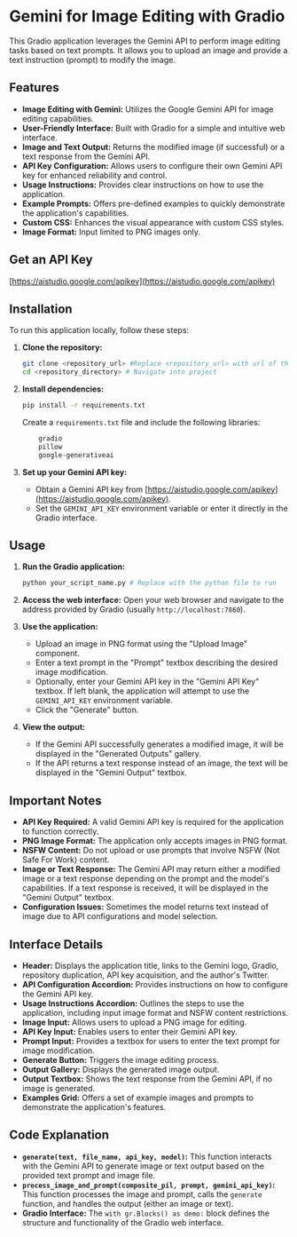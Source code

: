 # Gemini for Image Editing with Gradio

This Gradio application leverages the Gemini API to perform image editing tasks based on text prompts.  It allows you to upload an image and provide a text instruction (prompt) to modify the image.

## Features

*   **Image Editing with Gemini:** Utilizes the Google Gemini API for image editing capabilities.
*   **User-Friendly Interface:**  Built with Gradio for a simple and intuitive web interface.
*   **Image and Text Output:**  Returns the modified image (if successful) or a text response from the Gemini API.
*   **API Key Configuration:** Allows users to configure their own Gemini API key for enhanced reliability and control.
*   **Usage Instructions:** Provides clear instructions on how to use the application.
*   **Example Prompts:** Offers pre-defined examples to quickly demonstrate the application's capabilities.
*   **Custom CSS:** Enhances the visual appearance with custom CSS styles.
*   **Image Format:** Input limited to PNG images only.



## Get an API Key

[https://aistudio.google.com/apikey](https://aistudio.google.com/apikey)

## Installation

To run this application locally, follow these steps:

1.  **Clone the repository:**

    ```bash
    git clone <repository_url> #Replace <repository_url> with url of the repo
    cd <repository_directory> # Navigate into project
    ```

2.  **Install dependencies:**

    ```bash
    pip install -r requirements.txt
    ```
    Create a `requirements.txt` file and include the following libraries:
    ```txt
        gradio
        pillow
        google-generativeai
    ```

3.  **Set up your Gemini API key:**

    *   Obtain a Gemini API key from [https://aistudio.google.com/apikey](https://aistudio.google.com/apikey).
    *   Set the `GEMINI_API_KEY` environment variable or enter it directly in the Gradio interface.

## Usage

1.  **Run the Gradio application:**

    ```bash
    python your_script_name.py # Replace with the python file to run
    ```

2.  **Access the web interface:**
    Open your web browser and navigate to the address provided by Gradio (usually `http://localhost:7860`).

3.  **Use the application:**

    *   Upload an image in PNG format using the "Upload Image" component.
    *   Enter a text prompt in the "Prompt" textbox describing the desired image modification.
    *   Optionally, enter your Gemini API key in the "Gemini API Key" textbox. If left blank, the application will attempt to use the `GEMINI_API_KEY` environment variable.
    *   Click the "Generate" button.

4.  **View the output:**

    *   If the Gemini API successfully generates a modified image, it will be displayed in the "Generated Outputs" gallery.
    *   If the API returns a text response instead of an image, the text will be displayed in the "Gemini Output" textbox.

## Important Notes

*   **API Key Required:**  A valid Gemini API key is required for the application to function correctly.
*   **PNG Image Format:** The application only accepts images in PNG format.
*   **NSFW Content:**  Do not upload or use prompts that involve NSFW (Not Safe For Work) content.
*   **Image or Text Response:** The Gemini API may return either a modified image or a text response depending on the prompt and the model's capabilities. If a text response is received, it will be displayed in the "Gemini Output" textbox.
*   **Configuration Issues:** Sometimes the model returns text instead of image due to API configurations and model selection.

## Interface Details

*   **Header:**  Displays the application title, links to the Gemini logo, Gradio, repository duplication, API key acquisition, and the author's Twitter.
*   **API Configuration Accordion:** Provides instructions on how to configure the Gemini API key.
*   **Usage Instructions Accordion:**  Outlines the steps to use the application, including input image format and NSFW content restrictions.
*   **Image Input:**  Allows users to upload a PNG image for editing.
*   **API Key Input:**  Enables users to enter their Gemini API key.
*   **Prompt Input:**  Provides a textbox for users to enter the text prompt for image modification.
*   **Generate Button:** Triggers the image editing process.
*   **Output Gallery:**  Displays the generated image output.
*   **Output Textbox:**  Shows the text response from the Gemini API, if no image is generated.
*   **Examples Grid:**  Offers a set of example images and prompts to demonstrate the application's features.

## Code Explanation

*   **`generate(text, file_name, api_key, model)`:** This function interacts with the Gemini API to generate image or text output based on the provided text prompt and image file.
*   **`process_image_and_prompt(composite_pil, prompt, gemini_api_key)`:** This function processes the image and prompt, calls the `generate` function, and handles the output (either an image or text).
*   **Gradio Interface:** The `with gr.Blocks() as demo:` block defines the structure and functionality of the Gradio web interface.

